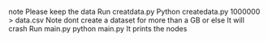 note Please keep the data 
Run creatdata.py 
	Python createdata.py 1000000 > data.csv
Note dont create a dataset for more than a GB or else It will crash 
Run main.py 
	python main.py 
It prints the nodes 
